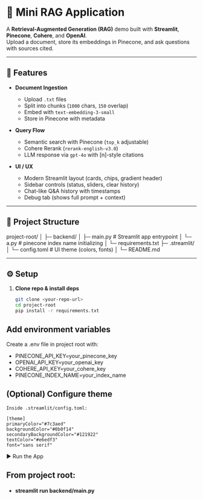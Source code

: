 # 🧠 Mini RAG Application

A **Retrieval-Augmented Generation (RAG)** demo built with **Streamlit**, **Pinecone**, **Cohere**, and **OpenAI**.  
Upload a document, store its embeddings in Pinecone, and ask questions with sources cited.

---

## 🚀 Features
- **Document Ingestion**  
  - Upload `.txt` files  
  - Split into chunks (`1000` chars, `150` overlap)  
  - Embed with `text-embedding-3-small`  
  - Store in Pinecone with metadata

- **Query Flow**  
  - Semantic search with Pinecone (`top_k` adjustable)  
  - Cohere Rerank (`rerank-english-v3.0`)  
  - LLM response via `gpt-4o` with [n]-style citations

- **UI / UX**  
  - Modern Streamlit layout (cards, chips, gradient header)  
  - Sidebar controls (status, sliders, clear history)  
  - Chat-like Q&A history with timestamps  
  - Debug tab (shows full prompt + context)  

---

## 📂 Project Structure

project-root/
│
├─ backend/
│ ├─ main.py # Streamlit app entrypoint
│ └─ a.py  # pinecone index name initializing
│ └─ requirements.txt
├─ .streamlit/
│ └─ config.toml # UI theme (colors, fonts)
│
└─ README.md



---

## ⚙️ Setup

1. **Clone repo & install deps**
   ```bash
   git clone <your-repo-url>
   cd project-root
   pip install -r requirements.txt
## Add environment variables
  Create a .env file in project root with:
  
  - PINECONE_API_KEY=your_pinecone_key
  - OPENAI_API_KEY=your_openai_key
  - COHERE_API_KEY=your_cohere_key
  - PINECONE_INDEX_NAME=your_index_name

## (Optional) Configure theme
    Inside .streamlit/config.toml:
    
    [theme]
    primaryColor="#7c3aed"
    backgroundColor="#0b0f14"
    secondaryBackgroundColor="#121922"
    textColor="#e6edf3"
    font="sans serif"



   ▶️ Run the App

  ## From project root:
  
  - #### streamlit run backend/main.py
